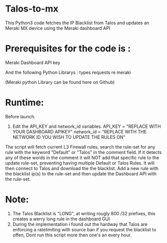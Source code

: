 # Talos-to-mx
This Python3 code fetches the IP Blacklist from Talos and updates an Meraki MX device using the Meraki dashboard API

# Prerequisites for the code is :
Meraki Dashboard API key

And the following Python Librarys :
types
requests
re
meraki

(Meraki python Library can be found here on Github)

# Runtime:
Before launch.
1. Edit the API_KEY and network_id variables.
API_KEY = "REPLACE WITH YOUR DASHBOARD APIKEY"
network_id = "REPLACE WITH THE NETWORK ID YOU WISH TO UPDATE THE RULES ON"

The script will fetch current L3 Firewall rules, search the rule-set for any rule with the keyword "Default" or "Talos" in the comment field.
If it detects any of these words in the comment it will NOT add that specific rule to the update rule-set, preventing having multiple Default or Talos Rules. 
It will then connect to Talos and download the the blacklist. Add a new rule with the blacklist ip(s) to the rule-set and then update the Dashboard API with the rule-set.

# Note:
1. The Talos Blacklist is "LONG", at writing rougly 800 /32 prefixes, this creates a werry long rule in the dashboard GUI
2. During the implementation i found out the hardway that Talos are enforcing a ratelimiting with source ban if you request the blacklist to offen, Dont run this script more then one's an every hour. 

